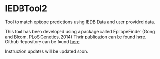 # IEDBTool2
Tool to match epitope predictions using IEDB Data and user provided data.

This tool has been developed using a package called EpitopeFinder (Gong and Bloom, PLoS Genetics, 2014)
Their publication can be found [here](http://journals.plos.org/plosgenetics/article?id=10.1371/journal.pgen.1004328).
Github Repository can be found [here](https://github.com/jbloom/epitopefinder).

Instruction updates will be updated soon.
